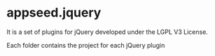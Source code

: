 appseed.jquery
=====
It is a set of plugins for jQuery developed under the LGPL V3 License.

Each folder contains the project for each jQuery plugin
